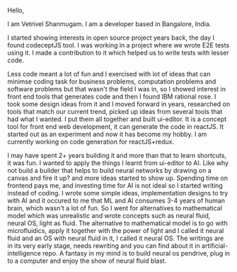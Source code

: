 
Hello,

I am Vetrivel Shanmugam. I am a developer based in Bangalore, India.

I started showing interests in open source project years back, the day I found codeceptJS tool. I was working in a project where we wrote E2E tests using it. I made a contribution to it which helped us to write tests with lesser code. 

Less code meant a lot of fun and I exercised with lot of ideas that can minimse coding task for business problems, computation problems and software problems but that wasn't the field I was in, so I showed interest in front end tools that generates code and then I found IBM rational rose. I took some design ideas from it and I moved forward in years, researched on tools that match our current trend, picked up ideas from several tools that had what I wanted. I put them all together and built ui-editor. It is a concept tool for front end web development, it can generate the code in reactJS. It started out as an experiment and now it has become my hobby. I am currently working on code generation for reactJS+redux.

I may have spent 2+ years building it and more than that to learn shortcuts, it was fun. I wanted to apply the things I learnt from ui-editor to AI. Like why not build a builder that helps to build neural networks by drawing on a canvas and fire it up? and more ideas started to show up. Spending time on frontend pays me, and investing time for AI is not ideal so I started writing instead of coding. I wrote some simple ideas, implementation designs to try with AI and it occured to me that ML and AI consumes 3-4 years of human brain, which wasn't a lot of fun. So I went for alternatives to mathematical model which was unrealistic and wrote concepts such as neural fluid, neural OS, light as fluid. The alternative to mathematical model is to go with microfluidics, apply it together with the power of light and I called it neural fluid and an OS with neural fluid in it, I called it neural OS. The writings are in its very early stage, needs rewriting and you can find about it in artificial-intelligence repo.  A fantasy in my mind is to build neural os pendrive, plug in to a computer and enjoy the show of neural fluid blast.

